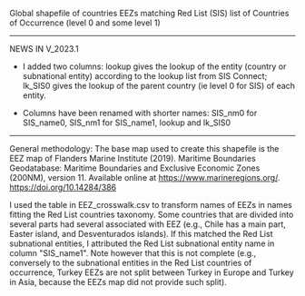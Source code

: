 Global shapefile of countries EEZs matching Red List (SIS) list of Countries of Occurrence (level 0 and some level 1)

***
NEWS IN V_2023.1

- I added two columns: lookup gives the lookup of the entity (country or subnational entity) according to the lookup list from SIS Connect; lk_SIS0 gives the lookup of the parent country (ie level 0 for SIS) of each entity.

- Columns have been renamed with shorter names: SIS_nm0 for SIS_name0, SIS_nm1 for SIS_name1, lookup and lk_SIS0

***

General methodology: The base map used to create this shapefile is the EEZ map of Flanders Marine Institute (2019). Maritime Boundaries Geodatabase: Maritime Boundaries and Exclusive Economic Zones (200NM), version 11. Available online at https://www.marineregions.org/. https://doi.org/10.14284/386

I used the table in EEZ_crosswalk.csv to transform names of EEZs in names fitting the Red List countries taxonomy. Some countries that are divided into several parts had several associated with EEZ (e.g., Chile has a main part, Easter island, and Desventurados islands). If this matched the Red List subnational entities, I attributed the Red List subnational entity name in column "SIS_name1". Note however that this is not complete (e.g., conversely to the subnational entities in the Red List countries of occurrence, Turkey EEZs are not split between Turkey in Europe and Turkey in Asia, because the EEZs map did not provide such split).
